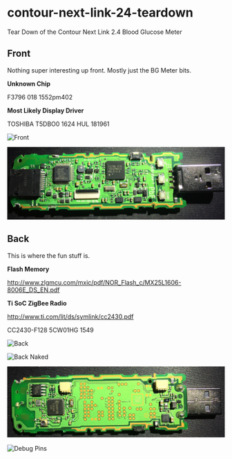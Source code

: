 # contour-next-link-24-teardown
Tear Down of the Contour Next Link 2.4 Blood Glucose Meter

## Front

Nothing super interesting up front. Mostly just the BG Meter bits.

**Unknown Chip**

F3796 018
1552pm402

**Most Likely Display Driver**

TOSHIBA
T5DBO0
1624 HUL
181961

![Front](https://github.com/applehat/contour-next-link-24-teardown/raw/master/front.jpg)

![Board Top/Front](https://github.com/applehat/contour-next-link-24-teardown/raw/master/board_top.jpg)



## Back

This is where the fun stuff is.

**Flash Memory**

http://www.zlgmcu.com/mxic/pdf/NOR_Flash_c/MX25L1606-8006E_DS_EN.pdf

**Ti SoC ZigBee Radio**

http://www.ti.com/lit/ds/symlink/cc2430.pdf

CC2430-F128
5CW01HG
1549

![Back](https://github.com/applehat/contour-next-link-24-teardown/raw/master/back.jpg)

![Back Naked](https://github.com/applehat/contour-next-link-24-teardown/raw/master/back-without-lipo-or-shielding.jpg)

![Board Bottom/Back](https://github.com/applehat/contour-next-link-24-teardown/raw/master/board_bottom.jpg)

![Debug Pins](https://github.com/applehat/contour-next-link-24-teardown/raw/master/debug-pins.jpg)
